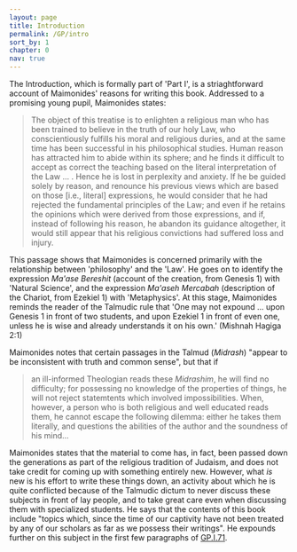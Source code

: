 ```yaml
---
layout: page
title: Introduction
permalink: /GP/intro
sort_by: 1
chapter: 0
nav: true
---
```


The Introduction, which is formally part of 'Part I', is a striaghtforward account of Maimonides' reasons for writing this book. Addressed to a promising young pupil, Maimonides states:
> The object of this treatise is to enlighten a religious man who has been trained to believe in the truth of our holy Law, who conscientiously fulfills his moral and religious duries, and at the same time has been successful in his philosophical studies. Human reason has attracted him to abide within its sphere; and he finds it difficult to accept as correct the teaching based on the literal interpretation of the Law ... . Hence he is lost in perplexity and anxiety. If he be guided solely by reason, and renounce his previous views which are based on those [i.e., literal] expressions, he would consider that he had rejected the fundamental principles of the Law; and even if he retains the opinions which were derived from those expressions, and if, instead of following his reason, he abandon its guidance altogether, it would still appear that his religious convictions had suffered loss and injury.

This passage shows that Maimonides is concerned primarily with the relationship between 'philosophy' and the 'Law'. He goes on to identify the expression _Ma'ase Bereshit_ (account of the creation, from Genesis 1) with 'Natural Science', and the expression _Ma'aseh Mercabah_ (description of the Chariot, from Ezekiel 1) with 'Metaphysics'. At this stage, Maimonides reminds the reader of the Talmudic rule that 'One may not expound ... upon Genesis 1 in front of two students, and upon Ezekiel 1 in front of even one, unless he is wise and already understands it on his own.' (Mishnah Hagiga 2:1)

Maimonides notes that certain passages in the Talmud (_Midrash_) "appear to be inconsistent with truth and common sense", but that if 
> an ill-informed Theologian reads these _Midrashim_, he will find no difficulty; for possessing no knowledge of the properties of things, he will not reject statemtents which involved impossibilities. When, however, a person who is both religious and well educated reads them, he cannot escape the following dilemma: either he takes them literally, and questions the abilities of the author and the soundness of his mind... 

Maimonides states that the material to come has, in fact, been passed down the generations as part of the religious tradition of Judaism, and does not take credit for coming up with something entirely new. However, what _is_ new is his effort to write these things down, an activity about which he is quite conflicted because of the Talmudic dictum to never discuss these subjects in front of lay people, and to take great care even when discussing them with specialized students. He says that the contents of this book include "topics which, since the time of our captivity have not been treated by any of our scholars as far as we possess their writings". He expounds further on this subject in the first few paragraphs of [GP.I.71](https://www.sefaria.org/Guide_for_the_Perplexed%2C_Part_1.71.2).

